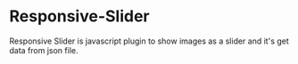 # Responsive-Slider
Responsive Slider is javascript plugin to show images as a slider and it's get data from json file.
